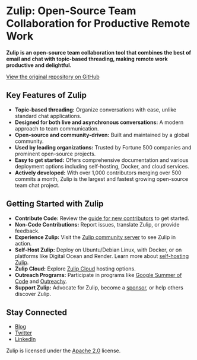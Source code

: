 # Zulip: Open-Source Team Collaboration for Productive Remote Work

**Zulip is an open-source team collaboration tool that combines the best of email and chat with topic-based threading, making remote work productive and delightful.** 

[View the original repository on GitHub](https://github.com/zulip/zulip)

## Key Features of Zulip

*   **Topic-based threading:** Organize conversations with ease, unlike standard chat applications.
*   **Designed for both live and asynchronous conversations:** A modern approach to team communication.
*   **Open-source and community-driven:** Built and maintained by a global community.
*   **Used by leading organizations:** Trusted by Fortune 500 companies and prominent open-source projects.
*   **Easy to get started:** Offers comprehensive documentation and various deployment options including self-hosting, Docker, and cloud services.
*   **Actively developed:** With over 1,000 contributors merging over 500 commits a month, Zulip is the largest and fastest growing open-source team chat project.

## Getting Started with Zulip

*   **Contribute Code:** Review the [guide for new contributors](https://zulip.readthedocs.io/en/latest/contributing/contributing.html) to get started.
*   **Non-Code Contributions:** Report issues, translate Zulip, or provide feedback.
*   **Experience Zulip:** Visit the [Zulip community server](https://zulip.com/development-community/) to see Zulip in action.
*   **Self-Host Zulip:** Deploy on Ubuntu/Debian Linux, with Docker, or on platforms like Digital Ocean and Render. Learn more about [self-hosting Zulip](https://zulip.com/self-hosting/).
*   **Zulip Cloud:** Explore [Zulip Cloud](https://zulip.com/plans/) hosting options.
*   **Outreach Programs:** Participate in programs like [Google Summer of Code](https://developers.google.com/open-source/gsoc/) and [Outreachy](https://www.outreachy.org/).
*   **Support Zulip:** Advocate for Zulip, become a [sponsor](https://github.com/sponsors/zulip), or help others discover Zulip.

## Stay Connected

*   [Blog](https://blog.zulip.org/)
*   [Twitter](https://twitter.com/zulip)
*   [LinkedIn](https://www.linkedin.com/company/zulip-project/)

Zulip is licensed under the [Apache 2.0](https://github.com/zulip/zulip/blob/main/LICENSE) license.